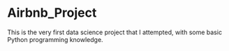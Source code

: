 # Airbnb_Project
This is the very first data science project that I attempted, with some basic Python programming knowledge.
